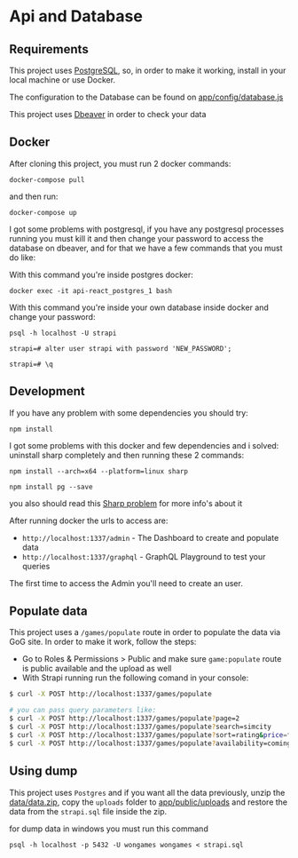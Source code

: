 # Api and Database

## Requirements

This project uses [PostgreSQL](https://www.postgresql.org/), so, in order to make it working, install in your local machine or use Docker.

The configuration to the Database can be found on [app/config/database.js](app/config/database.js)

This project uses [Dbeaver](https://dbeaver.com/download/) in order to check your data

## Docker

After cloning this project, you must run 2 docker commands:

```
docker-compose pull
```

and then run:

```
docker-compose up
```

I got some problems with postgresql, if you have any postgresql processes running you must kill it and then change your password to access the database on dbeaver, and for that we have a few commands that you must do like: 

With this command you're inside postgres docker:
```
docker exec -it api-react_postgres_1 bash
```

With this command you're inside your own database inside docker and change your password:
```
psql -h localhost -U strapi

strapi=# alter user strapi with password 'NEW_PASSWORD';

strapi=# \q
```

## Development

If you have any problem with some dependencies you should try:

```
npm install
```

I got some problems with this docker and few dependencies and i solved:
uninstall sharp completely and then running these 2 commands:

```
npm install --arch=x64 --platform=linux sharp

npm install pg --save
```

you also should read this [Sharp problem](https://stackoverflow.com/questions/60181138/error-running-sharp-inside-aws-lambda-function-darwin-x64-binaries-cannot-be-u) for more info's about it

After running docker the urls to access are:

- `http://localhost:1337/admin` - The Dashboard to create and populate data
- `http://localhost:1337/graphql` - GraphQL Playground to test your queries

The first time to access the Admin you'll need to create an user.

## Populate data

This project uses a `/games/populate` route in order to populate the data via GoG site.
In order to make it work, follow the steps:

- Go to Roles & Permissions > Public and make sure `game:populate` route is public available and the upload as well
- With Strapi running run the following comand in your console:

```bash
$ curl -X POST http://localhost:1337/games/populate

# you can pass query parameters like:
$ curl -X POST http://localhost:1337/games/populate?page=2
$ curl -X POST http://localhost:1337/games/populate?search=simcity
$ curl -X POST http://localhost:1337/games/populate?sort=rating&price=free
$ curl -X POST http://localhost:1337/games/populate?availability=coming&sort=popularity
```
## Using dump

This project uses `Postgres` and if you want all the data previously, unzip the [data/data.zip](data/data.zip), copy the `uploads` folder to [app/public/uploads](app/public/uploads) and restore the data from the `strapi.sql` file inside the zip.

for dump data in windows you must run this command

```
psql -h localhost -p 5432 -U wongames wongames < strapi.sql
```

